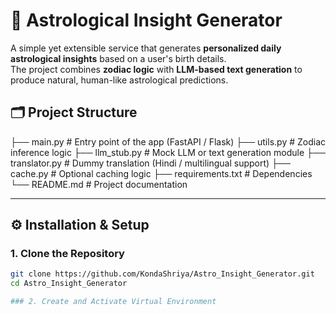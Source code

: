 # 🔮 Astrological Insight Generator

A simple yet extensible service that generates **personalized daily astrological insights** based on a user's birth details.  
The project combines **zodiac logic** with **LLM-based text generation** to produce natural, human-like astrological predictions.

## 🗂️ Project Structure
├── main.py # Entry point of the app (FastAPI / Flask)
├── utils.py # Zodiac inference logic
├── llm_stub.py # Mock LLM or text generation module
├── translator.py # Dummy translation (Hindi / multilingual support)
├── cache.py # Optional caching logic
├── requirements.txt # Dependencies
└── README.md # Project documentation

---

## ⚙️ Installation & Setup

### 1. Clone the Repository
```bash
git clone https://github.com/KondaShriya/Astro_Insight_Generator.git
cd Astro_Insight_Generator

### 2. Create and Activate Virtual Environment
